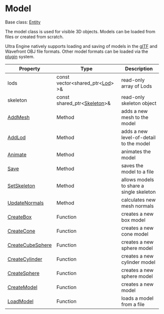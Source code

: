 # Model

Base class: [Entity](Entity.md)

The model class is used for visible 3D objects. Models can be loaded from files or created from scratch.

Ultra Engine natively supports loading and saving of models in the [glTF](https://www.khronos.org/gltf/) and Wavefront OBJ file formats. Other model formats can be loaded via the [plugin](Plugin.md) system.

| Property | Type | Description |
|---|---|---|
| lods | const vector<shared_ptr<[Lod](Lod.md)\> \>& | read-only array of Lods |
| skeleton | const shared_ptr<[Skeleton](Skeleton.md)\>& | read-only skeleton object |
| [AddMesh](Model_AddMesh.md) | Method | adds a new mesh to the model |
| [AddLod](Model_AddLod.md) | Method | adds a new level-of-detail to the model |
| [Animate](Model_Animate.md) | Method | animates the model |
| [Save](Model_Save.md) | Method | saves the model to a file |
| [SetSkeleton](Model_SetSkeleton) | Method | allows models to share a single skeleton |
| [UpdateNormals](Model_UpdateNormals.md) | Method | calculates new mesh normals |
| [CreateBox](CreateBox.md) | Function | creates a new box model |
| [CreateCone](CreateCone.md) | Function | creates a new cone model |
| [CreateCubeSphere](CreateCubeSphere.md) | Function | creates a new sphere model |
| [CreateCylinder](CreateCylinder.md) | Function | creates a new cylinder model |
| [CreateSphere](CreateSphere.md) | Function | creates a new sphere model |
| [CreateModel](CreateModel.md) | Function | creates a new model |
| [LoadModel](LoadModel.md) | Function | loads a model from a file |
